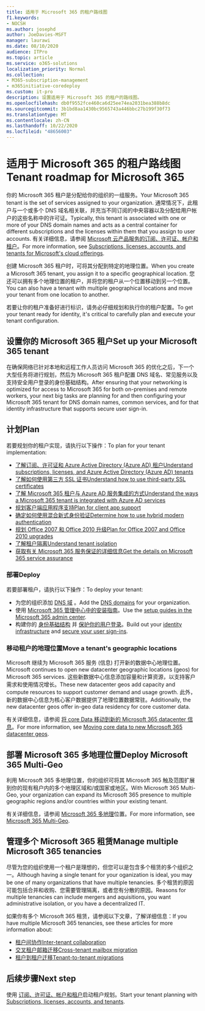 ```yaml
---
title: 适用于 Microsoft 365 的租户路线图
f1.keywords:
- NOCSH
ms.author: josephd
author: JoeDavies-MSFT
manager: laurawi
ms.date: 08/10/2020
audience: ITPro
ms.topic: article
ms.service: o365-solutions
localization_priority: Normal
ms.collection:
- M365-subscription-management
- m365initiative-coredeploy
ms.custom: it-pro
description: 设置适用于 Microsoft 365 的租户的路线图。
ms.openlocfilehash: db0f9552fce460ca6d25ee74ea2031bea388b8dc
ms.sourcegitcommit: 3b1bd8aa1430bc9565743a446bbc27b199f30f73
ms.translationtype: MT
ms.contentlocale: zh-CN
ms.lasthandoff: 10/22/2020
ms.locfileid: "48656003"
---
```

# <a name="tenant-roadmap-for-microsoft-365"></a><span data-ttu-id="95df2-103">适用于 Microsoft 365 的租户路线图</span><span class="sxs-lookup"><span data-stu-id="95df2-103">Tenant roadmap for Microsoft 365</span></span>

<span data-ttu-id="95df2-104">你的 Microsoft 365 租户是分配给你的组织的一组服务。</span><span class="sxs-lookup"><span data-stu-id="95df2-104">Your Microsoft 365 tenant is the set of services assigned to your organization.</span></span> <span data-ttu-id="95df2-105">通常情况下，此租户与一个或多个 DNS 域名相关联，并充当不同订阅的中央容器以及分配给用户帐户的这些名称中的许可证。</span><span class="sxs-lookup"><span data-stu-id="95df2-105">Typically, this tenant is associated with one or more of your DNS domain names and acts as a central container for different subscriptions and the licenses within them that you assign to user accounts.</span></span> <span data-ttu-id="95df2-106">有关详细信息，请参阅 [Microsoft 云产品服务的订阅、许可证、帐户和租户](subscriptions-licenses-accounts-and-tenants-for-microsoft-cloud-offerings.md)。</span><span class="sxs-lookup"><span data-stu-id="95df2-106">For more information, see [Subscriptions, licenses, accounts, and tenants for Microsoft's cloud offerings](subscriptions-licenses-accounts-and-tenants-for-microsoft-cloud-offerings.md).</span></span>

<span data-ttu-id="95df2-107">创建 Microsoft 365 租户时，可将其分配到特定的地理位置。</span><span class="sxs-lookup"><span data-stu-id="95df2-107">When you create a Microsoft 365 tenant, you assign it to a specific geographical location.</span></span> <span data-ttu-id="95df2-108">您还可以拥有多个地理位置的租户，并将您的租户从一个位置移动到另一个位置。</span><span class="sxs-lookup"><span data-stu-id="95df2-108">You can also have a tenant with multiple geographical locations and move your tenant from one location to another.</span></span>

<span data-ttu-id="95df2-109">若要让你的租户准备好进行标识，请务必仔细规划和执行你的租户配置。</span><span class="sxs-lookup"><span data-stu-id="95df2-109">To get your tenant ready for identity, it's critical to carefully plan and execute your tenant configuration.</span></span>


## <a name="set-up-your-microsoft-365-tenant"></a><span data-ttu-id="95df2-110">设置你的 Microsoft 365 租户</span><span class="sxs-lookup"><span data-stu-id="95df2-110">Set up your Microsoft 365 tenant</span></span>

<span data-ttu-id="95df2-111">在确保网络已针对本地和远程工作人员访问 Microsoft 365 的优化之后，下一个大型任务将进行规划，然后为 Microsoft 365 租户配置 DNS 域名、常见服务以及支持安全用户登录的身份基础结构。</span><span class="sxs-lookup"><span data-stu-id="95df2-111">After ensuring that your networking is optimized for access to Microsoft 365 for both on-premises and remote workers, your next big tasks are planning for and then configuring your Microsoft 365 tenant for DNS domain names, common services, and for that identity infrastructure that supports secure user sign-in.</span></span>

## <a name="plan"></a><span data-ttu-id="95df2-112">计划</span><span class="sxs-lookup"><span data-stu-id="95df2-112">Plan</span></span>

<span data-ttu-id="95df2-113">若要规划你的租户实现，请执行以下操作：</span><span class="sxs-lookup"><span data-stu-id="95df2-113">To plan for your tenant implementation:</span></span>

- [<span data-ttu-id="95df2-114">了解订阅、许可证和 Azure Active Directory (Azure AD) 租户</span><span class="sxs-lookup"><span data-stu-id="95df2-114">Understand subscriptions, licenses, and Azure Active Directory (Azure AD) tenants</span></span>](subscriptions-licenses-accounts-and-tenants-for-microsoft-cloud-offerings.md)
- [<span data-ttu-id="95df2-115">了解如何使用第三方 SSL 证书</span><span class="sxs-lookup"><span data-stu-id="95df2-115">Understand how to use third-party SSL certificates</span></span>](plan-for-third-party-ssl-certificates.md)
- [<span data-ttu-id="95df2-116">了解 Microsoft 365 租户与 Azure AD 服务集成的方式</span><span class="sxs-lookup"><span data-stu-id="95df2-116">Understand the ways a Microsoft 365 tenant is integrated with Azure AD services</span></span>](integrated-apps-and-azure-ads.md)
- [<span data-ttu-id="95df2-117">规划客户端应用程序支持</span><span class="sxs-lookup"><span data-stu-id="95df2-117">Plan for client app support</span></span>](microsoft-365-client-support-certificate-based-authentication.md)
- [<span data-ttu-id="95df2-118">确定如何使用混合新式身份验证</span><span class="sxs-lookup"><span data-stu-id="95df2-118">Determine how to use hybrid modern authentication</span></span>](hybrid-modern-auth-overview.md)
- [<span data-ttu-id="95df2-119">规划 Office 2007 和 Office 2010 升级</span><span class="sxs-lookup"><span data-stu-id="95df2-119">Plan for Office 2007 and Office 2010 upgrades</span></span>](plan-upgrade-previous-versions-office.md)
- [<span data-ttu-id="95df2-120">了解租户隔离</span><span class="sxs-lookup"><span data-stu-id="95df2-120">Understand tenant isolation</span></span>](microsoft-365-tenant-isolation-overview.md)
- [<span data-ttu-id="95df2-121">获取有关 Microsoft 365 服务保证的详细信息</span><span class="sxs-lookup"><span data-stu-id="95df2-121">Get the details on Microsoft 365 service assurance</span></span>](microsoft-365-administrative-access-controls-overview.md)

### <a name="deploy"></a><span data-ttu-id="95df2-122">部署</span><span class="sxs-lookup"><span data-stu-id="95df2-122">Deploy</span></span>

<span data-ttu-id="95df2-123">若要部署租户，请执行以下操作：</span><span class="sxs-lookup"><span data-stu-id="95df2-123">To deploy your tenant:</span></span> 

- <span data-ttu-id="95df2-124">为您的组织添加 [DNS 域](https://docs.microsoft.com/microsoft-365/admin/setup/add-domain) 。</span><span class="sxs-lookup"><span data-stu-id="95df2-124">Add the [DNS domains](https://docs.microsoft.com/microsoft-365/admin/setup/add-domain) for your organization.</span></span>
- <span data-ttu-id="95df2-125">使用 [Microsoft 365 管理中心中的安装指南](setup-guides-for-microsoft-365.md)。</span><span class="sxs-lookup"><span data-stu-id="95df2-125">Use the [setup guides in the Microsoft 365 admin center](setup-guides-for-microsoft-365.md).</span></span>
- <span data-ttu-id="95df2-126">构建你的 [身份基础结构](identity-roadmap-microsoft-365.md) 并 [保护你的用户登录](microsoft-365-secure-sign-in.md)。</span><span class="sxs-lookup"><span data-stu-id="95df2-126">Build out your [identity infrastructure](identity-roadmap-microsoft-365.md) and [secure your user sign-ins](microsoft-365-secure-sign-in.md).</span></span>

### <a name="move-a-tenants-geographic-locations"></a><span data-ttu-id="95df2-127">移动租户的地理位置</span><span class="sxs-lookup"><span data-stu-id="95df2-127">Move a tenant's geographic locations</span></span>

<span data-ttu-id="95df2-128">Microsoft 继续为 Microsoft 365 服务 (信息) 打开新的数据中心地理位置。</span><span class="sxs-lookup"><span data-stu-id="95df2-128">Microsoft continues to open new datacenter geographic locations (geos) for Microsoft 365 services.</span></span> <span data-ttu-id="95df2-129">这些新数据中心信息添加容量和计算资源，以支持客户需求和使用情况增长。</span><span class="sxs-lookup"><span data-stu-id="95df2-129">These new datacenter geos add capacity and compute resources to support customer demand and usage growth.</span></span> <span data-ttu-id="95df2-130">此外，新的数据中心信息为核心客户数据提供了地理位置数据常驻。</span><span class="sxs-lookup"><span data-stu-id="95df2-130">Additionally, the new datacenter geos offer in-geo data residency for core customer data.</span></span>

<span data-ttu-id="95df2-131">有关详细信息，请参阅 [将 core Data 移动到新的 Microsoft 365 datacenter 信息](moving-data-to-new-datacenter-geos.md)。</span><span class="sxs-lookup"><span data-stu-id="95df2-131">For more information, see [Moving core data to new Microsoft 365 datacenter geos](moving-data-to-new-datacenter-geos.md).</span></span>


## <a name="deploy-microsoft-365-multi-geo"></a><span data-ttu-id="95df2-132">部署 Microsoft 365 多地理位置</span><span class="sxs-lookup"><span data-stu-id="95df2-132">Deploy Microsoft 365 Multi-Geo</span></span>

<span data-ttu-id="95df2-133">利用 Microsoft 365 多地理位置，你的组织可将其 Microsoft 365 触及范围扩展到你的现有租户内的多个地理区域和/或国家或地区。</span><span class="sxs-lookup"><span data-stu-id="95df2-133">With Microsoft 365 Multi-Geo, your organization can expand its Microsoft 365 presence to multiple geographic regions and/or countries within your existing tenant.</span></span>

<span data-ttu-id="95df2-134">有关详细信息，请参阅 [Microsoft 365 多地理](microsoft-365-multi-geo.md)位置。</span><span class="sxs-lookup"><span data-stu-id="95df2-134">For more information, see [Microsoft 365 Multi-Geo](microsoft-365-multi-geo.md).</span></span>

## <a name="manage-multiple-microsoft-365-tenancies"></a><span data-ttu-id="95df2-135">管理多个 Microsoft 365 租赁</span><span class="sxs-lookup"><span data-stu-id="95df2-135">Manage multiple Microsoft 365 tenancies</span></span> 

<span data-ttu-id="95df2-136">尽管为您的组织使用一个租户是理想的，但您可以是包含多个租赁的多个组织之一。</span><span class="sxs-lookup"><span data-stu-id="95df2-136">Although having a single tenant for your oganization is ideal, you may be one of many organizations that have multiple tenancies.</span></span> <span data-ttu-id="95df2-137">多个租赁的原因可能包括合并和收购、您需要管理隔离，或者您有分散的原因。</span><span class="sxs-lookup"><span data-stu-id="95df2-137">Reasons for multiple tenancies can include mergers and aquisitions, you want administrative isolation, or you have a decentralized IT.</span></span>

<span data-ttu-id="95df2-138">如果你有多个 Microsoft 365 租赁，请参阅以下文章，了解详细信息：</span><span class="sxs-lookup"><span data-stu-id="95df2-138">If you have multiple Microsoft 365 tenancies, see these articles for more information about:</span></span>

- [<span data-ttu-id="95df2-139">租户间协作</span><span class="sxs-lookup"><span data-stu-id="95df2-139">Inter-tenant collaboration</span></span>](microsoft-365-inter-tenant-collaboration.md)
- [<span data-ttu-id="95df2-140">交叉租户邮箱迁移</span><span class="sxs-lookup"><span data-stu-id="95df2-140">Cross-tenant mailbox migration</span></span>](cross-tenant-mailbox-migration.md)
- [<span data-ttu-id="95df2-141">租户到租户迁移</span><span class="sxs-lookup"><span data-stu-id="95df2-141">Tenant-to-tenant migrations</span></span>](microsoft-365-tenant-to-tenant-migrations.md)


## <a name="next-step"></a><span data-ttu-id="95df2-142">后续步骤</span><span class="sxs-lookup"><span data-stu-id="95df2-142">Next step</span></span>

<span data-ttu-id="95df2-143">使用 [订阅、许可证、帐户和租户](subscriptions-licenses-accounts-and-tenants-for-microsoft-cloud-offerings.md)启动租户规划。</span><span class="sxs-lookup"><span data-stu-id="95df2-143">Start your tenant planning with [Subscriptions, licenses, accounts, and tenants](subscriptions-licenses-accounts-and-tenants-for-microsoft-cloud-offerings.md).</span></span>
